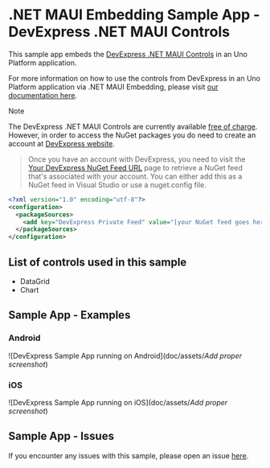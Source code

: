 # .NET MAUI Embedding Sample App - DevExpress .NET MAUI Controls

This sample app embeds the [DevExpress .NET MAUI Controls](https://www.devexpress.com/maui/) in an Uno Platform application.

For more information on how to use the controls from DevExpress in an Uno Platform application via .NET MAUI Embedding, please visit [our documentation here](https://aka.platform.uno/maui-embedding-sample-app-devexpress).

> [!NOTE]
> The DevExpress .NET MAUI Controls are currently available [free of charge](https://www.devexpress.com/maui/). However, in order to access the NuGet packages you do need to create an account at [DevExpress website](https://www.devexpress.com/MyAccount/Register/?returnUrl=https%3a%2f%2fnuget.devexpress.com%2f%23feed-url).

> Once you have an account with DevExpress, you need to visit the [Your DevExpress NuGet Feed URL](https://nuget.devexpress.com/#feed-url) page to retrieve a NuGet feed that's associated with your account. You can either add this as a NuGet feed in Visual Studio or use a nuget.config file.

```xml
<?xml version="1.0" encoding="utf-8"?>
<configuration>
  <packageSources>
    <add key="DevExpress Private Feed" value="[your NuGet feed goes here]" />
  </packageSources>
</configuration>
```

## List of controls used in this sample
- DataGrid
- Chart

## Sample App - Examples

### Android

 ![DevExpress Sample App running on Android](doc/assets/_Add proper screenshot_)

### iOS

 ![DevExpress Sample App running on iOS](doc/assets/_Add proper screenshot_)

## Sample App - Issues
If you encounter any issues with this sample, please open an issue [here](https://github.com/unoplatform/uno/issues).